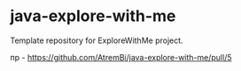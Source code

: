 # java-explore-with-me
Template repository for ExploreWithMe project.

пр - https://github.com/AtremBi/java-explore-with-me/pull/5

